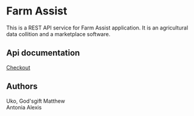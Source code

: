 # Farm Assist

This is a REST API service for Farm Assist application. It is an agricultural data collition and a marketplace software.

## Api documentation

[Checkout](https://farm-assist-endpoint.herokuapp.com/api/docs)

## Authors

Uko, God'sgift Matthew  
Antonia Alexis

